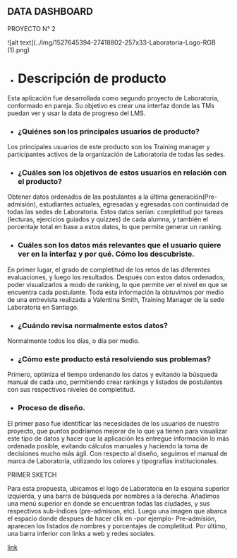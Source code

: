 ## DATA DASHBOARD
  PROYECTO N° 2
   
![alt text](../img/1527645394-27418802-257x33-Laboratoria-Logo-RGB (1).png)


+ # Descripción de producto
 
Esta aplicación fue desarrollada como segundo proyecto de Laboratoria, conformado en pareja.
Su objetivo es crear una interfaz donde las TMs puedan ver y usar la data de progreso del LMS. 
 

+ ###	¿Quiénes son los principales usuarios de producto?

Los principales usuarios de este producto son los Training manager y participantes activos de la organización de Laboratoria de todas las sedes.
 
+ ### ¿Cuáles son los objetivos de estos usuarios en relación con el producto?
 
Obtener datos ordenados de las postulantes a la última generación(Pre-admisión), estudiantes actuales, egresadas y egresadas con continuidad de todas las sedes de Laboratoria. Estos datos serían: completitud por tareas (lecturas, ejercicios guiados y quizzes) de cada alumna, y también el porcentaje total en base a estos datos, lo que permite generar un ranking.

+ ### Cuáles son los datos más relevantes que el usuario quiere ver en la interfaz y por qué. Cómo los descubriste.

En primer lugar, el grado de completitud de los retos de las diferentes evaluaciones, y luego los resultados. Después con estos datos ordenados, poder visualizarlos a modo de ranking, lo que permite ver el nivel en que se encuentra cada postulante. Toda esta información la obtuvimos por medio de una entrevista realizada a Valentina Smith, Training Manager de la sede Laboratoria en Santiago.

+ ###	¿Cuándo revisa normalmente estos datos?

Normalmente todos los días, o día por medio.

+ ### ¿Cómo este producto está resolviendo sus problemas?

Primero, optimiza el tiempo ordenando los datos y evitando la búsqueda manual de cada uno, permitiendo crear rankings y listados de postulantes con sus respectivos niveles de completitud.

+ ### Proceso de diseño.

El primer paso fue identificar las necesidades de los usuarios de nuestro proyecto, que puntos podríamos mejorar de lo que ya tienen para visualizar este tipo de datos y hacer que la aplicación les entregue información lo más ordenada posible, evitando cálculos manuales y haciendo la toma de decisiones mucho más ágil.
Con respecto al diseño, seguimos el manual de marca de Laboratoria, utilizando los colores y tipografías institucionales. 

PRIMER SKETCH

Para esta propuesta, ubicamos el logo de Laboratoria en la esquina superior izquierda, y una barra de búsqueda por nombres a la derecha.
Añadimos una menú superior en donde se encuentran todas las ciudades, y sus respectivos sub-índices (pre-admision, etc).
Luego una imagen que abarca el espacio donde despues de hacer clik en -por ejemplo- Pre-admisión, aparecen los listados de nombres y porcentajes de completitud. Por último, una barra inferior con links a web y redes sociales.






[link](https://github.com) 